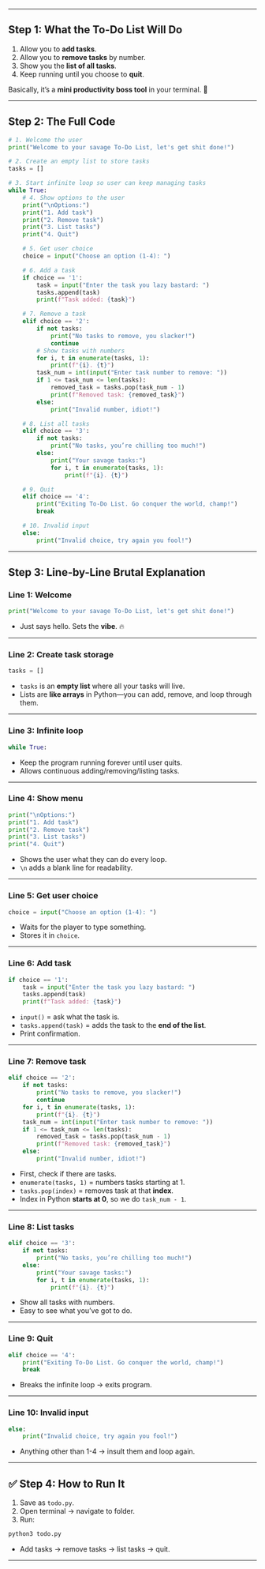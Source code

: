 
---

## **Step 1: What the To-Do List Will Do**

1. Allow you to **add tasks**.
2. Allow you to **remove tasks** by number.
3. Show you the **list of all tasks**.
4. Keep running until you choose to **quit**.

Basically, it’s a **mini productivity boss tool** in your terminal. 📝

---

## **Step 2: The Full Code**

```python
# 1. Welcome the user
print("Welcome to your savage To-Do List, let's get shit done!")

# 2. Create an empty list to store tasks
tasks = []

# 3. Start infinite loop so user can keep managing tasks
while True:
    # 4. Show options to the user
    print("\nOptions:")
    print("1. Add task")
    print("2. Remove task")
    print("3. List tasks")
    print("4. Quit")

    # 5. Get user choice
    choice = input("Choose an option (1-4): ")

    # 6. Add a task
    if choice == '1':
        task = input("Enter the task you lazy bastard: ")
        tasks.append(task)
        print(f"Task added: {task}")

    # 7. Remove a task
    elif choice == '2':
        if not tasks:
            print("No tasks to remove, you slacker!")
            continue
        # Show tasks with numbers
        for i, t in enumerate(tasks, 1):
            print(f"{i}. {t}")
        task_num = int(input("Enter task number to remove: "))
        if 1 <= task_num <= len(tasks):
            removed_task = tasks.pop(task_num - 1)
            print(f"Removed task: {removed_task}")
        else:
            print("Invalid number, idiot!")

    # 8. List all tasks
    elif choice == '3':
        if not tasks:
            print("No tasks, you’re chilling too much!")
        else:
            print("Your savage tasks:")
            for i, t in enumerate(tasks, 1):
                print(f"{i}. {t}")

    # 9. Quit
    elif choice == '4':
        print("Exiting To-Do List. Go conquer the world, champ!")
        break

    # 10. Invalid input
    else:
        print("Invalid choice, try again you fool!")
```

---

## **Step 3: Line-by-Line Brutal Explanation**

### **Line 1: Welcome**

```python
print("Welcome to your savage To-Do List, let's get shit done!")
```

* Just says hello. Sets the **vibe**. 🔥

---

### **Line 2: Create task storage**

```python
tasks = []
```

* `tasks` is an **empty list** where all your tasks will live.
* Lists are **like arrays** in Python—you can add, remove, and loop through them.

---

### **Line 3: Infinite loop**

```python
while True:
```

* Keep the program running forever until user quits.
* Allows continuous adding/removing/listing tasks.

---

### **Line 4: Show menu**

```python
print("\nOptions:")
print("1. Add task")
print("2. Remove task")
print("3. List tasks")
print("4. Quit")
```

* Shows the user what they can do every loop.
* `\n` adds a blank line for readability.

---

### **Line 5: Get user choice**

```python
choice = input("Choose an option (1-4): ")
```

* Waits for the player to type something.
* Stores it in `choice`.

---

### **Line 6: Add task**

```python
if choice == '1':
    task = input("Enter the task you lazy bastard: ")
    tasks.append(task)
    print(f"Task added: {task}")
```

* `input()` = ask what the task is.
* `tasks.append(task)` = adds the task to the **end of the list**.
* Print confirmation.

---

### **Line 7: Remove task**

```python
elif choice == '2':
    if not tasks:
        print("No tasks to remove, you slacker!")
        continue
    for i, t in enumerate(tasks, 1):
        print(f"{i}. {t}")
    task_num = int(input("Enter task number to remove: "))
    if 1 <= task_num <= len(tasks):
        removed_task = tasks.pop(task_num - 1)
        print(f"Removed task: {removed_task}")
    else:
        print("Invalid number, idiot!")
```

* First, check if there are tasks.
* `enumerate(tasks, 1)` = numbers tasks starting at 1.
* `tasks.pop(index)` = removes task at that **index**.
* Index in Python **starts at 0**, so we do `task_num - 1`.

---

### **Line 8: List tasks**

```python
elif choice == '3':
    if not tasks:
        print("No tasks, you’re chilling too much!")
    else:
        print("Your savage tasks:")
        for i, t in enumerate(tasks, 1):
            print(f"{i}. {t}")
```

* Show all tasks with numbers.
* Easy to see what you’ve got to do.

---

### **Line 9: Quit**

```python
elif choice == '4':
    print("Exiting To-Do List. Go conquer the world, champ!")
    break
```

* Breaks the infinite loop → exits program.

---

### **Line 10: Invalid input**

```python
else:
    print("Invalid choice, try again you fool!")
```

* Anything other than 1-4 → insult them and loop again.

---

## ✅ **Step 4: How to Run It**

1. Save as `todo.py`.
2. Open terminal → navigate to folder.
3. Run:

```bash
python3 todo.py
```

* Add tasks → remove tasks → list tasks → quit.

---


